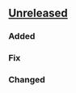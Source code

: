 ## [Unreleased]

### Added
### Fix
### Changed

[Unreleased]: https://github.com/silentsokolov/django-admin-rangefilter/compare/v0.18.1...HEAD